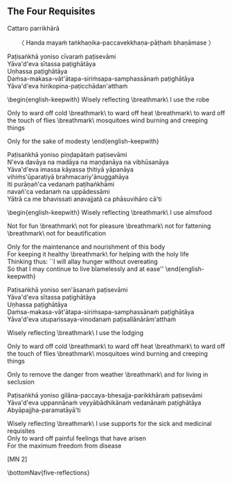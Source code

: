## The Four Requisites<a id="four-requisites"></a>
Cattaro parrikhārā

<center>
〈 Handa mayaṁ taṅkhaṇika-paccavekkhaṇa-pāṭhaṁ bhaṇāmase 〉
</center>

Paṭisaṅkhā yoniso cīvaraṁ paṭisevāmi\
Yāva'd'eva sītassa paṭighātāya\
Uṇhassa paṭighātāya\
Ḍaṁsa-makasa-vāt'ātapa-siriṁsapa-samphassānaṁ paṭighātāya\
Yāva'd'eva hirikopina-paṭicchādan'atthaṁ

\begin{english-keepwith}
Wisely reflecting \breathmark\ I use the robe

Only to ward off cold \breathmark\ to ward off heat \breathmark\ to ward off the touch of flies \breathmark\ mosquitoes wind burning and creeping things

Only for the sake of modesty
\end{english-keepwith}

Paṭisaṅkhā yoniso piṇḍapātaṁ paṭisevāmi\
N'eva davāya na madāya na maṇḍanāya na vibhūsanāya\
Yāva'd'eva imassa kāyassa ṭhitiyā yāpanāya\
vihiṁs'ūparatiyā brahmacariy'ānuggahāya\
Iti purāṇañ'ca vedanaṁ paṭihaṅkhāmi\
navañ'ca vedanaṁ na uppādessāmi\
Yātrā ca me bhavissati anavajjatā ca phāsuvihāro cā'ti

\begin{english-keepwith}
Wisely reflecting \breathmark\ I use almsfood

Not for fun \breathmark\ not for pleasure \breathmark\ not for fattening \breathmark\ not for beautification

Only for the maintenance and nourishment of this body\
For keeping it healthy \breathmark\ for helping with the holy life\
Thinking thus: ``I will allay hunger without overeating\
So that I may continue to live blamelessly and at ease''
\end{english-keepwith}

Paṭisaṅkhā yoniso sen'āsanaṁ paṭisevāmi\
Yāva'd'eva sītassa paṭighātāya\
Uṇhassa paṭighātāya\
Ḍaṁsa-makasa-vāt'ātapa-siriṁsapa-samphassānaṁ paṭighātāya\
Yāva'd'eva utuparissaya-vinodanaṁ paṭisallānārām'atthaṁ

Wisely reflecting \breathmark\ I use the lodging

Only to ward off cold \breathmark\ to ward off heat \breathmark\ to ward off the touch of flies \breathmark\ mosquitoes wind burning and creeping things


Only to remove the danger from weather \breathmark\ and for living in seclusion


Paṭisaṅkhā yoniso gilāna-paccaya-bhesajja-parikkhāraṁ paṭisevāmi\
Yāva'd'eva uppannānaṁ veyyābādhikānaṁ vedanānaṁ paṭighātāya\
Abyāpajjha-paramatāyā'ti


Wisely reflecting \breathmark\ I use supports for the sick and medicinal requisites\
Only to ward off painful feelings that have arisen\
For the maximum freedom from disease


[MN 2]

\bottomNav{five-reflections}
